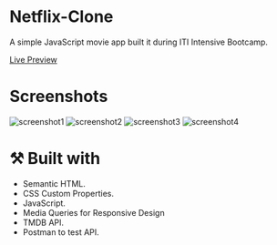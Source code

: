 # Netflix-Clone
A simple JavaScript movie app built it during ITI Intensive Bootcamp.

[Live Preview](https://ahmed-fouly-netflix-clone.netlify.app/)

# Screenshots
![screenshot1](https://user-images.githubusercontent.com/21375764/232244882-7dc7d145-c5f9-47ee-bc3f-7dc78ce28f66.png)
![screenshot2](https://user-images.githubusercontent.com/21375764/232244074-f4ffaad7-188c-481e-a14c-82e44a40a98c.png)
![screenshot3](https://user-images.githubusercontent.com/21375764/232244215-f1b6e96a-03c3-4a0c-b058-3118e18c2550.png)
![screenshot4](https://user-images.githubusercontent.com/21375764/232244706-da83fbd6-00f8-4ca2-91c9-91e7a468a0a0.png)

# ⚒ Built with
- Semantic HTML.
- CSS Custom Properties.
- JavaScript.
- Media Queries for Responsive Design
- TMDB API.
- Postman to test API.
